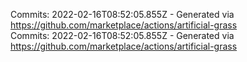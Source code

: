 Commits: 2022-02-16T08:52:05.855Z - Generated via https://github.com/marketplace/actions/artificial-grass
<br>
Commits: 2022-02-16T08:52:05.855Z - Generated via https://github.com/marketplace/actions/artificial-grass
<br>
